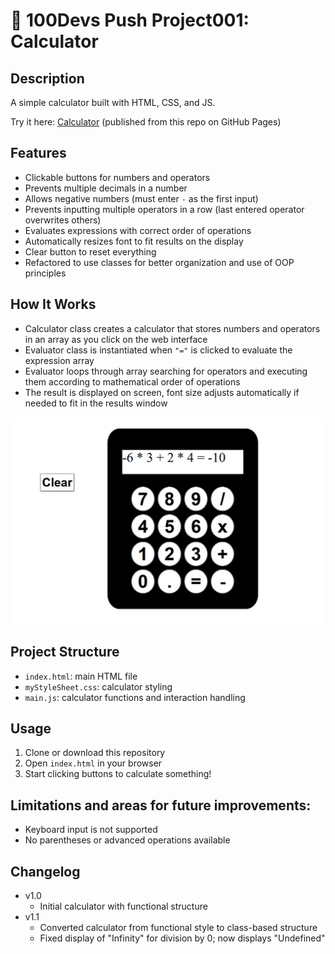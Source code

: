 # 🔢 100Devs Push Project001: Calculator

## Description
A simple calculator built with HTML, CSS, and JS.

Try it here: [Calculator](https://sapnamg.github.io/calculator/) (published from this repo on GitHub Pages)

## Features
- Clickable buttons for numbers and operators
- Prevents multiple decimals in a number
- Allows negative numbers (must enter `-` as the first input)
- Prevents inputting multiple operators in a row (last entered operator overwrites others)
- Evaluates expressions with correct order of operations
- Automatically resizes font to fit results on the display
- Clear button to reset everything
- Refactored to use classes for better organization and use of OOP principles

## How It Works
- Calculator class creates a calculator that stores numbers and operators in an array as you click on the web interface 
- Evaluator class is instantiated when `"="` is clicked to evaluate the expression array
- Evaluator loops through array searching for operators and executing them according to mathematical order of operations
- The result is displayed on screen, font size adjusts automatically if needed to fit in the results window

![Calculator Screenshot](screenshot.jpg)

## Project Structure
- `index.html`: main HTML file
- `myStyleSheet.css`: calculator styling
- `main.js`: calculator functions and interaction handling

## Usage
1. Clone or download this repository
2. Open `index.html` in your browser
3. Start clicking buttons to calculate something!

## Limitations and areas for future improvements:
- Keyboard input is not supported
- No parentheses or advanced operations available

## Changelog
- v1.0
    - Initial calculator with functional structure
- v1.1
    - Converted calculator from functional style to class-based structure
    - Fixed display of "Infinity" for division by 0; now displays "Undefined"
